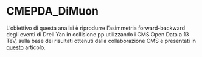 # CMEPDA_DiMuon

L’obiettivo di questa analisi è riprodurre l’asimmetria forward-backward degli eventi di Drell Yan in collisione pp utilizzando i CMS Open Data a 13 TeV, sulla base dei risultati ottenuti dalla collaborazione CMS e presentati in [questo](https://arxiv.org/abs/1806.00863) articolo.